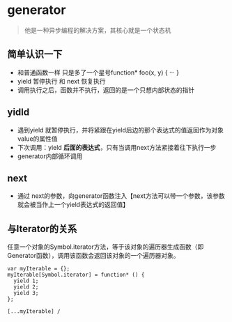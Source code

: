 # generator
> 他是一种异步编程的解决方案，其核心就是一个状态机

## 简单认识一下
* 和普通函数一样 只是多了一个星号function* foo(x, y) { ··· }
* yield 暂停执行 和 next 恢复执行
* 调用执行之后，函数并不执行，返回的是一个只想内部状态的指针

## yidld
* 遇到yield 就暂停执行，并将紧跟在yield后边的那个表达式的值返回作为对象value的属性值
* 下次调用：yield **后面的表达式**，只有当调用next方法紧接着往下执行一步
* generator内部循环调用

## next
* 通过 next的参数，向generator函数注入【next方法可以带一个参数，该参数就会被当作上一个yield表达式的返回值】

## 与Iterator的关系
任意一个对象的Symbol.iterator方法，等于该对象的遍历器生成函数（即Generator函数），调用该函数会返回该对象的一个遍历器对象。

```
var myIterable = {};
myIterable[Symbol.iterator] = function* () {
  yield 1;
  yield 2;
  yield 3;
};

[...myIterable] /
```

